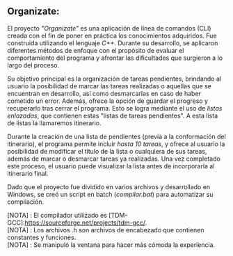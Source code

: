 Organizate:  
----------  
 El proyecto *"Organizate"* es una aplicación de línea de comandos (CLI) creada con el fin de poner en práctica los conocimientos adquiridos. Fue construida utilizando el lenguaje *C++*. Durante su desarrollo, se aplicaron diferentes métodos de enfoque con el propósito de evaluar el comportamiento del programa y afrontar las dificultades que surgieron a lo largo del proceso.  

 Su objetivo principal es la organización de tareas pendientes, brindando al usuario la posibilidad de marcar las tareas realizadas o aquellas que se encuentran en desarrollo, así como desmarcarlas en caso de haber cometido un error. Además, ofrece la opción de guardar el progreso y recuperarlo tras cerrar el programa. Esto se logra mediante el uso de *listas enlazadas*, que contienen estas "listas de tareas pendientes". A esta lista de listas la llamaremos itinerario.  

 Durante la creación de una lista de pendientes (previa a la conformación del itinerario), el programa permite incluir *hasta 10 tareas*, y ofrece al usuario la posibilidad de modificar el título de la lista o cualquiera de sus tareas, además de marcar o desmarcar tareas ya realizadas. Una vez completado este proceso, el usuario puede visualizar la lista antes de incorporarla al itinerario final.  

 Dado que el proyecto fue dividido en varios archivos y desarrollado en Windows, se creó un script en batch (*compilar.bat*) para automatizar su compilación.  

 [NOTA] : El compilador utilizado es [TDM-GCC]:https://sourceforge.net/projects/tdm-gcc/.  
 [NOTA] : Los archivos .h son archivos de encabezado que contienen constantes y funciones.  
 [NOTA] : Se manipuló la ventana para hacer más cómoda la experiencia.  